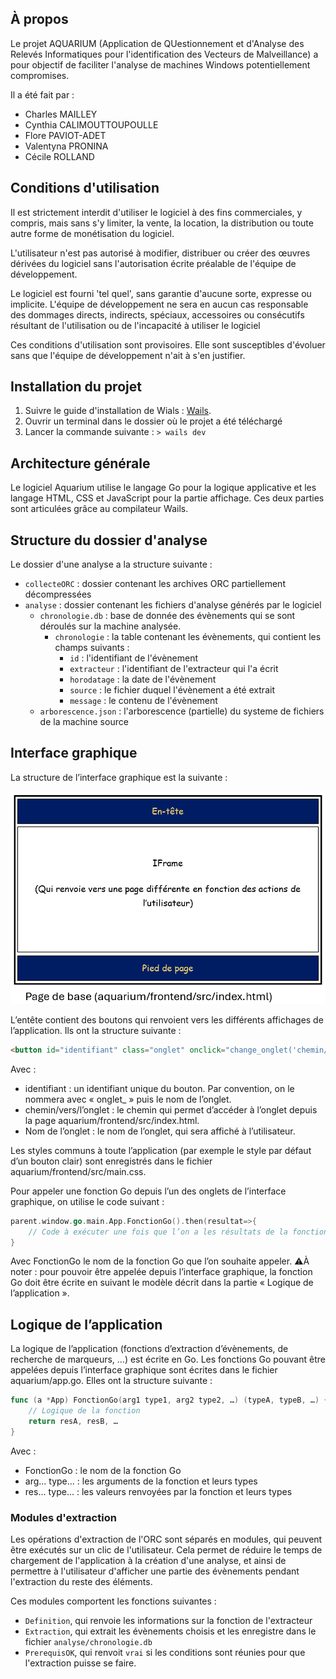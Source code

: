 ## À propos

Le projet AQUARIUM (Application de QUestionnement et d'Analyse des Relevés Informatiques pour l'identification des Vecteurs de Malveillance) a pour objectif de faciliter l'analyse de machines Windows potentiellement compromises.

Il a été fait par :
- Charles MAILLEY
- Cynthia CALIMOUTTOUPOULLE
- Flore PAVIOT-ADET
- Valentyna PRONINA
- Cécile ROLLAND

## Conditions d'utilisation

Il est strictement interdit d'utiliser le logiciel à des fins commerciales, y compris, mais sans s'y limiter, la vente, la location, la distribution ou toute autre forme de monétisation du logiciel.

L'utilisateur n'est pas autorisé à modifier, distribuer ou créer des œuvres dérivées du logiciel sans l'autorisation écrite préalable de l'équipe de développement.

Le logiciel est fourni 'tel quel', sans garantie d'aucune sorte, expresse ou implicite. L'équipe de développement ne sera en aucun cas responsable des dommages directs, indirects, spéciaux, accessoires ou consécutifs résultant de l'utilisation ou de l'incapacité à utiliser le logiciel

Ces conditions d'utilisation sont provisoires. Elle sont susceptibles d'évoluer sans que l'équipe de développement n'ait à s'en justifier.

## Installation du projet

1. Suivre le guide d'installation de Wials : [Wails](https://wails.io/docs/gettingstarted/installation).
2. Ouvrir un terminal dans le dossier où le projet a été téléchargé
3. Lancer la commande suivante : ``> wails dev``

## Architecture générale

Le logiciel Aquarium utilise le langage Go pour la logique applicative et les langage HTML, CSS et JavaScript pour la partie affichage.
Ces deux parties sont articulées grâce au compilateur Wails. 

## Structure du dossier d'analyse

Le dossier d'une analyse a la structure suivante : 
- ``collecteORC`` : dossier contenant les archives ORC partiellement décompressées
- ``analyse`` : dossier contenant les fichiers d'analyse générés par le logiciel
  - ``chronologie.db`` : base de donnée des évènements qui se sont déroulés sur la machine analysée. 
    - ``chronologie`` : la table contenant les évènements, qui contient les champs suivants :
      - ``id`` : l'identifiant de l'évènement
      - ``extracteur`` : l'identifiant de l'extracteur qui l'a écrit
      - ``horodatage`` : la date de l'évènement
      - ``source`` : le fichier duquel l'évènement a été extrait
      - ``message`` : le contenu de l'évènement
  - ``arborescence.json`` : l'arborescence (partielle) du systeme de fichiers de la machine source 

## Interface graphique

La structure de l’interface graphique est la suivante :

![Structure du projet](images_documentation/image.png)

L’entête contient des boutons qui renvoient vers les différents affichages de l’application. Ils ont la structure suivante : 

```html
<button id="identifiant" class="onglet" onclick="change_onglet('chemin/vers/l’onglet','identifiant')"> Nom de l’onglet</button>
```
Avec : 
- identifiant : un identifiant unique du bouton. Par convention, on le nommera avec « onglet_ » puis le nom de l’onglet.
- chemin/vers/l’onglet : le chemin qui permet d’accéder à l’onglet depuis la page aquarium/frontend/src/index.html.
- Nom de l’onglet : le nom de l’onglet, qui sera affiché à l’utilisateur.

Les styles communs à toute l’application (par exemple le style par défaut d’un bouton clair) sont enregistrés dans le fichier aquarium/frontend/src/main.css.

Pour appeler une fonction Go depuis l’un des onglets de l’interface graphique, on utilise le code suivant : 

```go
parent.window.go.main.App.FonctionGo().then(resultat=>{
	// Code à exécuter une fois que l’on a les résultats de la fonction Go
}
```

Avec FonctionGo le nom de la fonction Go que l’on souhaite appeler.
⚠️À noter : pour pouvoir être appelée depuis l’interface graphique, la fonction Go doit être écrite en suivant le modèle décrit dans la partie « Logique de l’application ».

## Logique de l’application

La logique de l’application (fonctions d’extraction d’évènements, de recherche de marqueurs, …) est écrite en Go.
Les fonctions Go pouvant être appelées depuis l’interface graphique sont écrites dans le fichier aquarium/app.go. Elles ont la structure suivante : 
```go
func (a *App) FonctionGo(arg1 type1, arg2 type2, …) (typeA, typeB, …) {
    // Logique de la fonction
    return resA, resB, …
}
```
Avec : 
- FonctionGo : le nom de la fonction Go
- arg... type... : les arguments de la fonction et leurs types
- res... type... : les valeurs renvoyées par la fonction et leurs types

### Modules d'extraction

Les opérations d'extraction de l'ORC sont séparés en modules, qui peuvent être exécutés sur un clic de l'utilisateur. 
Cela permet de réduire le temps de chargement de l'application à la création d'une analyse, et ainsi de permettre à l'utilisateur d'afficher une partie des évènements pendant l'extraction du reste des éléments. 

Ces modules comportent les fonctions suivantes : 
- ``Definition``, qui renvoie les informations sur la fonction de l'extracteur
- ``Extraction``, qui extrait les évènements choisis et les enregistre dans le fichier ``analyse/chronologie.db``
- ``PrerequisOK``, qui renvoit ``vrai`` si les conditions sont réunies pour que l'extraction puisse se faire.